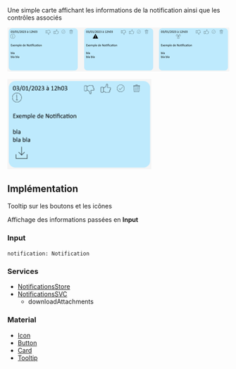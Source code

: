 Une simple carte affichant les informations de la notification ainsi que les contrôles associés

![Pasted image 20230125095301](../../medias/Pasted%20image%2020230125095301.png)

![Pasted image 20230125095309](../../medias/Pasted%20image%2020230125095309.png)

## Implémentation

Tooltip sur les boutons et les icônes

Affichage des informations passées en **Input**

### Input

`notification: Notification`

### Services
- [NotificationsStore](/Store/NotificationsStore)
- [NotificationsSVC](/Services/NotificationsSVC)
	- downloadAttachments

### Material
- [Icon](https://material.angular.io/components/icon/overview)
- [Button](https://material.angular.io/components/button)
- [Card](https://material.angular.io/components/card/overview)
- [Tooltip](https://material.angular.io/components/tooltip)